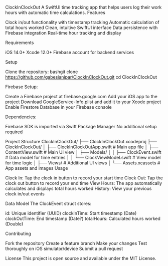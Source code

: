 ClockInClockOut
A SwiftUI time tracking app that helps users log their work hours with automatic time calculations.
Features

Clock in/out functionality with timestamp tracking
Automatic calculation of total hours worked
Clean, intuitive SwiftUI interface
Data persistence with Firebase integration
Real-time hour tracking and display

Requirements

iOS 14.0+
Xcode 12.0+
Firebase account for backend services

Setup

Clone the repository:
bashgit clone https://github.com/gabesianipar/ClockInClockOut.git
cd ClockInClockOut

Firebase Setup:

Create a Firebase project at firebase.google.com
Add your iOS app to the project
Download GoogleService-Info.plist and add it to your Xcode project
Enable Firestore Database in your Firebase console


Dependencies:

Firebase SDK is imported via Swift Package Manager
No additional setup required



Project Structure
ClockInClockOut/
├── ClockInClockOut.xcodeproj
├── ClockInClockOut/
│   ├── ClockInClockOutApp.swift      # Main app file
│   ├── ContentView.swift             # Main UI view
│   ├── Models/
│   │   ├── ClockEvent.swift          # Data model for time entries
│   │   └── ClockViewModel.swift      # View model for time logic
│   ├── Views/                        # Additional UI views
│   └── Assets.xcassets              # App assets and images
Usage

Clock In: Tap the clock in button to record your start time
Clock Out: Tap the clock out button to record your end time
View Hours: The app automatically calculates and displays total hours worked
History: View your previous clock in/out events

Data Model
The ClockEvent struct stores:

id: Unique identifier (UUID)
clockInTime: Start timestamp (Date)
clockOutTime: End timestamp (Date?)
totalHours: Calculated hours worked (Double)

Contributing

Fork the repository
Create a feature branch
Make your changes
Test thoroughly on iOS simulator/device
Submit a pull request

License
This project is open source and available under the MIT License.
